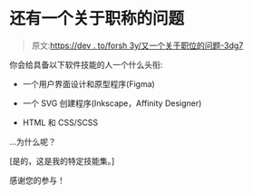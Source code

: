 # 还有一个关于职称的问题

> 原文:[https://dev . to/forsh 3y/又一个关于职位的问题-3dg7](https://dev.to/forsh3y/yet-another-question-about-job-titles-3dg7)

你会给具备以下软件技能的人一个什么头衔:

*   一个用户界面设计和原型程序(Figma)

*   一个 SVG 创建程序(Inkscape，Affinity Designer)

*   HTML 和 CSS/SCSS

...为什么呢？

[是的，这是我的特定技能集。]

感谢您的参与！